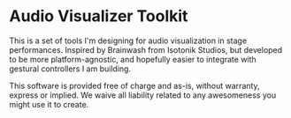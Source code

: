 # Audio Visualizer Toolkit

This is a set of tools I'm designing for audio visualization in stage performances. Inspired by Brainwash from Isotonik Studios, but developed to be more platform-agnostic, and hopefully easier to integrate with gestural controllers I am building.

This software is provided free of charge and as-is, without warranty, express or implied. We waive all liability related to any awesomeness you might use it to create.